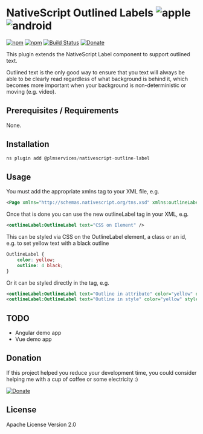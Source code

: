 # NativeScript Outlined Labels ![apple](https://cdn3.iconfinder.com/data/icons/picons-social/57/16-apple-32.png) ![android](https://cdn4.iconfinder.com/data/icons/logos-3/228/android-32.png)

[![npm](https://img.shields.io/npm/v/@plmservices/nativescript-outline-label.svg)](https://www.npmjs.com/package/@plmservices/nativescript-outline-label)
[![npm](https://img.shields.io/npm/dm/@plmservices/nativescript-outline-label.svg)](https://www.npmjs.com/package/@plmservices/nativescript-outline-label)
[![Build Status](https://travis-ci.com/mcgouganp/plmservices-ns-plugins.svg?branch=master)](https://travis-ci.com/github/mcgouganp/plmservices-ns-plugins)
[![Donate](https://img.shields.io/badge/Donate-PayPal-green.svg)](https://www.paypal.com/cgi-bin/webscr?cmd=_s-xclick&hosted_button_id=6D28NSTFXMQKQ)

This plugin extends the NativeScript Label component to support outlined text.

Outlined text is the only good way to ensure that you text will always be able to be clearly read regardless of what background is behind it, which becomes more important when your background is non-deterministic or moving (e.g. video).

## Prerequisites / Requirements

None.

## Installation

```javascript
ns plugin add @plmservices/nativescript-outline-label
```

## Usage

You must add the appropriate xmlns tag to your XML file, e.g.
```xml
<Page xmlns="http://schemas.nativescript.org/tns.xsd" xmlns:outlineLabel="@plmservices/nativescript-outline-label" class="page">
```
Once that is done you can use the new outlineLabel tag in your XML, e.g.
```xml
<outlineLabel:OutlineLabel text="CSS on Element" />
```
This can be styled via CSS on the OutlineLabel element, a class or an id, e.g. to set yellow text with a black outline
```css
OutlineLabel {
	color: yellow;
	outline: 4 black;
}
```
Or it can be styled directly in the tag, e.g.
```xml
<outlineLabel:OutlineLabel text="Outline in attribute" color="yellow" outline="4 red" />
<outlineLabel:OutlineLabel text="Outline in style" color="yellow" style="outline: 4 green" />
```

## TODO
* Angular demo app
* Vue demo app

## Donation
If this project helped you reduce your development time, you could consider helping me with a cup of coffee or some electricity :)

[![Donate](https://www.paypalobjects.com/en_AU/i/btn/btn_donateCC_LG.gif)](https://www.paypal.com/cgi-bin/webscr?cmd=_s-xclick&hosted_button_id=6D28NSTFXMQKQ)

## License

Apache License Version 2.0
